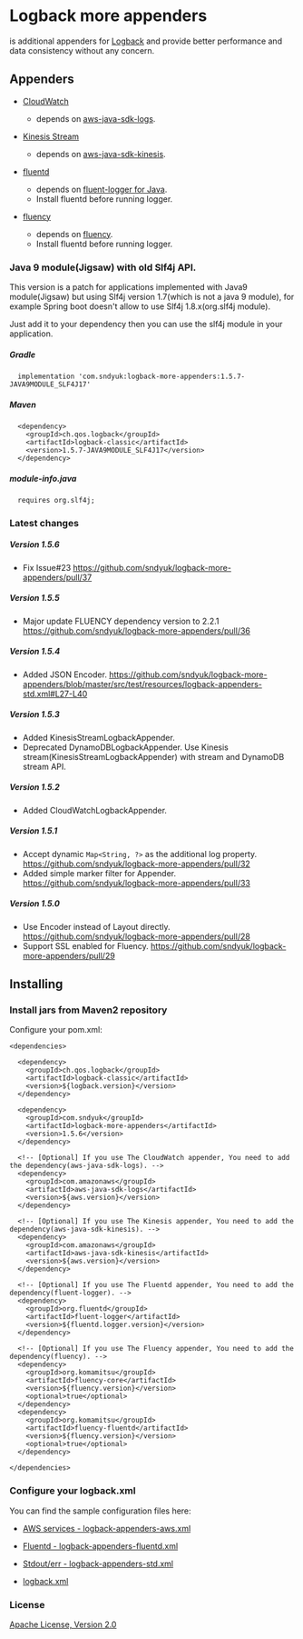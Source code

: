 Logback more appenders
==================================================
is additional appenders for [Logback](http://logback.qos.ch/) and provide better performance and data consistency without any concern.

## Appenders
- [CloudWatch](https://aws.amazon.com/cloudwatch/)
    - depends on [aws-java-sdk-logs](http://aws.amazon.com/sdkforjava/).

- [Kinesis Stream](https://aws.amazon.com/kinesis/data-streams/)
    - depends on [aws-java-sdk-kinesis](http://aws.amazon.com/sdkforjava/).

- [fluentd](http://fluentd.org/)
    - depends on [fluent-logger for Java](https://github.com/fluent/fluent-logger-java).
     - Install fluentd before running logger.

- [fluency](https://github.com/komamitsu/fluency)
    - depends on [fluency](https://github.com/komamitsu/fluency).
    - Install fluentd before running logger.

### Java 9 module(Jigsaw) with old Slf4j API.
This version is a patch for applications implemented with Java9 module(Jigsaw) but using Slf4j version 1.7(which is not a java 9 module), for example Spring boot doesn't allow to use Slf4j 1.8.x(org.slf4j module).  

Just add it to your dependency then you can use the slf4j module in your application.

##### Gradle
```
  implementation 'com.sndyuk:logback-more-appenders:1.5.7-JAVA9MODULE_SLF4J17'
```

##### Maven
```
  <dependency>
    <groupId>ch.qos.logback</groupId>
    <artifactId>logback-classic</artifactId>
    <version>1.5.7-JAVA9MODULE_SLF4J17</version>
  </dependency>
```

##### module-info.java
```
  requires org.slf4j;
```


### Latest changes

##### Version 1.5.6

* Fix Issue#23 https://github.com/sndyuk/logback-more-appenders/pull/37

##### Version 1.5.5

* Major update FLUENCY dependency version to 2.2.1 https://github.com/sndyuk/logback-more-appenders/pull/36

##### Version 1.5.4

* Added JSON Encoder. https://github.com/sndyuk/logback-more-appenders/blob/master/src/test/resources/logback-appenders-std.xml#L27-L40

##### Version 1.5.3

* Added KinesisStreamLogbackAppender.
* Deprecated DynamoDBLogbackAppender. Use Kinesis stream(KinesisStreamLogbackAppender) with stream and DynamoDB stream API.

##### Version 1.5.2

* Added CloudWatchLogbackAppender.

##### Version 1.5.1

* Accept dynamic `Map<String, ?>` as the additional log property. https://github.com/sndyuk/logback-more-appenders/pull/32
* Added simple marker filter for Appender. https://github.com/sndyuk/logback-more-appenders/pull/33

##### Version 1.5.0

* Use Encoder instead of Layout directly. https://github.com/sndyuk/logback-more-appenders/pull/28
* Support SSL enabled for Fluency. https://github.com/sndyuk/logback-more-appenders/pull/29


## Installing

### Install jars from Maven2 repository
Configure your pom.xml:

    <dependencies>
    
      <dependency>
        <groupId>ch.qos.logback</groupId>
        <artifactId>logback-classic</artifactId>
        <version>${logback.version}</version>
      </dependency>
    
      <dependency>
        <groupId>com.sndyuk</groupId>
        <artifactId>logback-more-appenders</artifactId>
        <version>1.5.6</version>
      </dependency>

      <!-- [Optional] If you use The CloudWatch appender, You need to add the dependency(aws-java-sdk-logs). -->
      <dependency>
        <groupId>com.amazonaws</groupId>
        <artifactId>aws-java-sdk-logs</artifactId>
        <version>${aws.version}</version>
      </dependency>

      <!-- [Optional] If you use The Kinesis appender, You need to add the dependency(aws-java-sdk-kinesis). -->
      <dependency>
        <groupId>com.amazonaws</groupId>
        <artifactId>aws-java-sdk-kinesis</artifactId>
        <version>${aws.version}</version>
      </dependency>

      <!-- [Optional] If you use The Fluentd appender, You need to add the dependency(fluent-logger). -->
      <dependency>
        <groupId>org.fluentd</groupId>
        <artifactId>fluent-logger</artifactId>
        <version>${fluentd.logger.version}</version>
      </dependency>
    
      <!-- [Optional] If you use The Fluency appender, You need to add the dependency(fluency). -->
      <dependency>
        <groupId>org.komamitsu</groupId>
        <artifactId>fluency-core</artifactId>
        <version>${fluency.version}</version>
        <optional>true</optional>
      </dependency>
      <dependency>
        <groupId>org.komamitsu</groupId>
        <artifactId>fluency-fluentd</artifactId>
        <version>${fluency.version}</version>
        <optional>true</optional>
      </dependency>
    
    </dependencies>

### Configure your logback.xml
You can find the sample configuration files here:

- [AWS services - logback-appenders-aws.xml](https://github.com/sndyuk/logback-more-appenders/blob/master/src/test/resources/logback-appenders-aws.xml)
- [Fluentd - logback-appenders-fluentd.xml](https://github.com/sndyuk/logback-more-appenders/blob/master/src/test/resources/logback-appenders-fluentd.xml)
- [Stdout/err - logback-appenders-std.xml](https://github.com/sndyuk/logback-more-appenders/blob/master/src/test/resources/logback-appenders-std.xml)

- [logback.xml](https://github.com/sndyuk/logback-more-appenders/blob/master/src/test/resources/logback.xml)

### License
[Apache License, Version 2.0](LICENSE)

